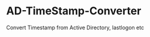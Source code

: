 AD-TimeStamp-Converter
======================

Convert Timestamp from Active Directory, lastlogon etc
